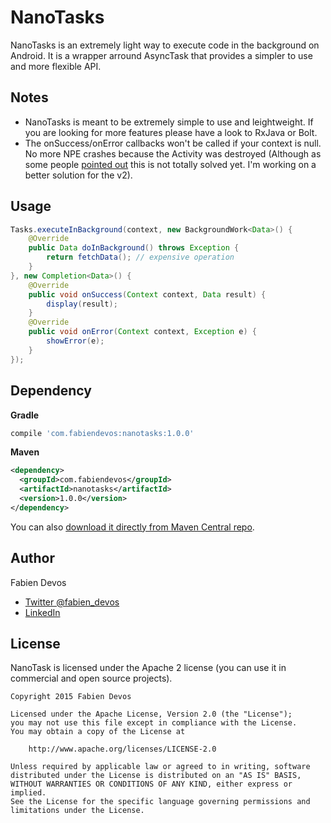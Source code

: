 # NanoTasks
NanoTasks is an extremely light way to execute code in the background on Android.
It is a wrapper arround AsyncTask that provides a simpler to use and more flexible API.

## Notes
 - NanoTasks is meant to be extremely simple to use and leightweight. If you are looking for more features please have a look to RxJava or Bolt.
 - The onSuccess/onError callbacks won't be called if your context is null. No more NPE crashes because the Activity was destroyed (Although as some people [pointed out](https://github.com/fabiendevos/nanotasks/issues/1]) this is not totally solved yet. I'm working on a better solution for the v2).

## Usage

```java
Tasks.executeInBackground(context, new BackgroundWork<Data>() {
    @Override
    public Data doInBackground() throws Exception {
        return fetchData(); // expensive operation
    }
}, new Completion<Data>() {
    @Override
    public void onSuccess(Context context, Data result) {
        display(result);
    }
    @Override
    public void onError(Context context, Exception e) {
        showError(e);
    }
});
```

## Dependency

**Gradle**
```groovy
compile 'com.fabiendevos:nanotasks:1.0.0'
```
**Maven**
```xml
<dependency>
  <groupId>com.fabiendevos</groupId>
  <artifactId>nanotasks</artifactId>
  <version>1.0.0</version>
</dependency>
```

You can also [download it directly from Maven Central repo](https://search.maven.org/#search%7Cga%7C1%7Cnanotasks).

## Author

Fabien Devos
 - [Twitter @fabien_devos](http://twitter.com/fabien_devos)
 - [LinkedIn](http://www.linkedin.com/in/fabiendevos)

## License

NanoTask is licensed under the Apache 2 license (you can use it in commercial and open source projects).

```
Copyright 2015 Fabien Devos

Licensed under the Apache License, Version 2.0 (the "License");
you may not use this file except in compliance with the License.
You may obtain a copy of the License at

    http://www.apache.org/licenses/LICENSE-2.0

Unless required by applicable law or agreed to in writing, software
distributed under the License is distributed on an "AS IS" BASIS,
WITHOUT WARRANTIES OR CONDITIONS OF ANY KIND, either express or implied.
See the License for the specific language governing permissions and
limitations under the License.
```

